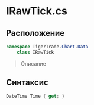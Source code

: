 
# IRawTick.cs
## Расположение
```csharp
namespace TigerTrade.Chart.Data  
    class IRawTick
```

> Описание

## Синтаксис
```csharp
DateTime Time { get; }
```
